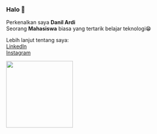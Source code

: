 ### Halo 👋

Perkenalkan saya **Danil Ardi**  
Seorang **Mahasiswa** biasa yang tertarik belajar teknologi😁  

Lebih lanjut tentang saya:  
[Linkedln](https://www.linkedin.com/in/danilardi/)  
[Instagram](https://www.instagram.com/danil_ardi/)

<p align="left">
<a href="https://github.com/danilardi">
  <img height="180em" src="https://github-readme-stats-eight-theta.vercel.app/api?username=danilardi&show_icons=true&theme=algolia&include_all_commits=true&count_private=true"/>
</a>
</p>

<!--
**danilardi/danilardi** is a ✨ _special_ ✨ repository because its `README.md` (this file) appears on your GitHub profile.

Here are some ideas to get you started:

- 🔭 I’m currently working on ...
- 🌱 I’m currently learning ...
- 👯 I’m looking to collaborate on ...
- 🤔 I’m looking for help with ...
- 💬 Ask me about ...
- 📫 How to reach me: ...
- 😄 Pronouns: ...
- ⚡ Fun fact: ...
-->
